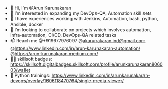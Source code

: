 - 👋 Hi, I’m @Arun Karunakaran
- 👀 I’m interested in expanding my DevOps-QA, Automation skill sets
- 🌱 I have experiences working with Jenkins, Automation, bash, python, Ansible, docker
- 💞️ I’m looking to collaborate on projects which involves automation, infra-automation, CI/CD, DevOps-QA related tasks
- 📫 Reach me @+919677976097 @akarunakaran.ind@gmail.com @https://www.linkedin.com/in/arun-karunakaran-automation/ @https://arun-karunakaran.medium.com/
- 👨‍🎓 skillsoft badges: https://skillsoft.digitalbadges.skillsoft.com/profile/arunkarunakaran806003/wallet
- 👨‍ Python trainings: https://www.linkedin.com/in/arunkarunakaran-devops/overlay/1606118470764/single-media-viewer/

<!---
Arun-Karunakaran/Arun-Karunakaran is a ✨ special ✨ repository because its `README.md` (this file) appears on your GitHub profile.
You can click the Preview link to take a look at your changes.
--->
